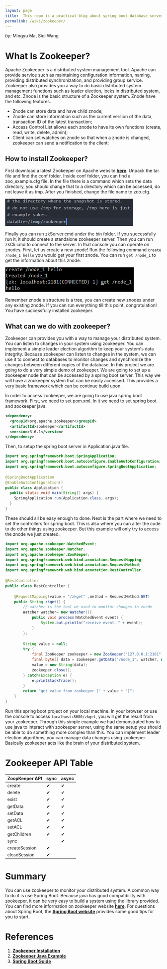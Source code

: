 ```yaml
---
layout: page
title:  This repo is a practical blog about spring boot database server using Zookeeper.
permalink: /wiki/zookeeper/
---
```


*by:* Mingyu Ma, Siqi Wang

# What Is Zookeeper?

Apache Zookeeper is a distributed system management tool. Apache can provide service such as maintaining configuration information, naming, providing distributed synchronization, and providing group service. Zookeeper also provides you a way to do basic distributed system management functions such as leader election, locks in distributed system, and etc.
Znode is the basic structure of a Zookeeper system. Znode have the following features.

- Znode can store data and have child znode;
- Znode can store information such as the current version of the data, transaction ID of the latest transaction;
- Access Control List allows each znode to have its own functions (create, read, write, delete, admin);
- Client can set watches on znode so that when a znode is changed, zookeeper can send a notification to the client;

## How to install Zookeeper?

First download a latest Zookeeper on Apache website [**here**](https://zookeeper.apache.org/releases.html). Unpack the tar file and find the conf folder.
Inside conf folder, you can find a zoo_example.cfg file. In the file there is a command which sets the data directory, you should change that to a directory which can be accessed, do not leave it as tmp. After you finished, change the file name to zoo.cfg.

![Zookeeper config](./ZKConfig.PNG)

Finally you can run zkServer.cmd under the bin folder. If you successfully run it, it should create a standalone zookeeper server.
Then you can run zkCli.cmd to connect to the server. In that console you can operate on znodes.
First, let us create a new znode! Run the following command `create /node_1 hello` you would get your first znode. You can run `get /node_1` to get the information about this znode.

![Zookeeper Znode](./ZNode.PNG)

Remember znode's structure is a tree, you can create new znodes under any existing znode.
If you can run everything till this point, congratulation! You have successfully installed zookeeper.

## What can we do with zookeeper?
Zookeeper can provides you with a way to manage your distributed system. You can listen to changes in your system using zookeeper. You can implement a simple leader election algorithm to keep your system's data integrity.
Because zookeeper can listen to changes in the system, we can use it to connect to databases to monitor changes and synchronize the changes between different copies of the database.
In this project we are going to do a very simple demo of zookeeper. We are going to set up a zookeeper node that can be accessed by a spring boot server. This way we will have a zookeeper system that can be easily accessed. This provides a very basic framework which can be continue build upon.

In order to access zookeeper, we are going to use java spring boot framework.
First, we need to set pom.xml. In it we need to set spring boot and zookeeper java.

````xml
<dependency>
  <groupId>org.apache.zookeeper</groupId>
  <artifactId>zookeeper</artifactId>
  <version>3.6.1</version>
</dependency>
````

Then, to setup the spring boot server in Application.java file.

````java
import org.springframework.boot.SpringApplication;
import org.springframework.boot.autoconfigure.EnableAutoConfiguration;
import org.springframework.boot.autoconfigure.SpringBootApplication;

@SpringBootApplication
@EnableAutoConfiguration()
public class Application {
  public static void main(String[] args) {
    SpringApplication.run(Application.class, args);
  }
}
````

These should all be easy enough to done. Next is the part where we need to set the controllers for spring boot. This is also where you can alter the code to do other things using zookeeper. But this example will only try to access the znode we just created.

````java
import org.apache.zookeeper.WatchedEvent;
import org.apache.zookeeper.Watcher;
import org.apache.zookeeper.ZooKeeper;
import org.springframework.web.bind.annotation.RequestMapping;
import org.springframework.web.bind.annotation.RequestMethod;
import org.springframework.web.bind.annotation.RestController;

@RestController
public class RestController {

    @RequestMapping(value = "/zkget" ,method = RequestMethod.GET)
    public String zkget() {
        // watcher is the tool we used to monitor changes in znode
        Watcher watcher= new Watcher(){
            public void process(WatchedEvent event) {
                System.out.println("receive event：" + event);
            }
        };

        String value = null;
        try {
            final ZooKeeper zookeeper = new ZooKeeper("127.0.0.1:2181", 999999, watcher);
            final byte[] data = zookeeper.getData("/node_1", watcher, null);
            value = new String(data);
            zookeeper.close();
        } catch(Exception e) {
            e.printStackTrace();
        }
        return "get value from zookeeper [" + value + "]";
    }
}
````

Run this spring boot project on your local machine. In your browser or use the console to access `localhost:8080/zkget`, you will get the result from your zookeeper.
Through this simple example we had demonstrated how to use java to interact with zookeeper server, using the same setup you should be able to do something more complex than this. You can implement leader election algorithms, you can manage data changes using zookeeper. Basically zookeeper acts like the brain of your distributed system.

# Zookeeper API Table
| ZoopKeeper API | sync | async|
|--|--|--|
|create| ✔︎| ✔︎|
|delete| ✔︎| ✔︎|
|exist| ✔︎| ✔︎|
|getData| ✔︎| ✔︎|
|setData| ✔︎| ✔︎|
|getACL| ✔︎| ✔︎|
|setACL| ✔︎| ✔︎|
|getChildren| ✔︎| ✔︎|
|sync| | ✔︎|
|createSession| ✔︎| |
|closeSession| ✔︎| |

# Summary
You can use zookeeper to monitor your distributed system. A common way to do it is use Spring Boot. Because java has good compatibility with zookeeper, it can be very easy to build a system using the library provided. You can find more information on zookeeper website [**here**](https://zookeeper.apache.org/doc/r3.3.5/javaExample.html).
For questions about Spring Boot, the [**Spring Boot website**](https://spring.io/projects/spring-boot) provides some good tips for you to start.

# References
1. [**Zookeeper Installation**](https://zookeeper.apache.org/releases.html)
1. [**Zookeeper Java Example**](https://zookeeper.apache.org/doc/r3.3.5/javaExample.html)
1. [**Spring Boot Guide**](https://spring.io/projects/spring-boot)
